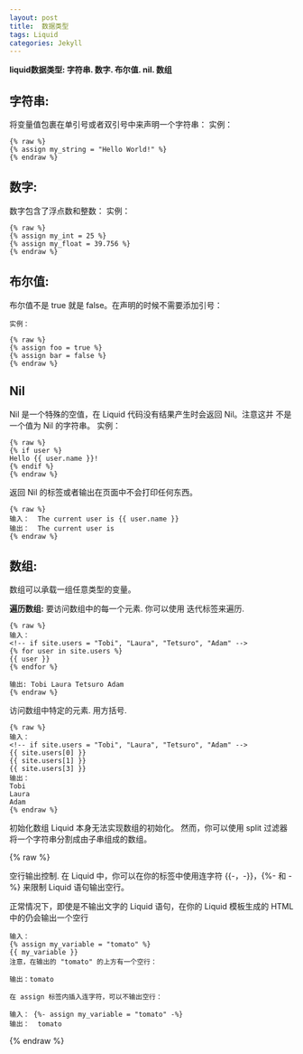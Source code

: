 ```yaml
---
layout: post
title:  数据类型
tags: Liquid
categories: Jekyll
---
```


**liquid数据类型: 字符串. 数字. 布尔值. nil. 数组**


## 字符串:
将变量值包裹在单引号或者双引号中来声明一个字符串：
	实例：
	
	{% raw %}
	{% assign my_string = "Hello World!" %}
	{% endraw %}


## 数字:
数字包含了浮点数和整数：
	实例：
	
	{% raw %}
	{% assign my_int = 25 %}
	{% assign my_float = 39.756 %}
	{% endraw %}



## 布尔值:
布尔值不是 true 就是 false。在声明的时候不需要添加引号：

	实例：
	
	{% raw %}
	{% assign foo = true %}
	{% assign bar = false %}
	{% endraw %}



## Nil
Nil 是一个特殊的空值，在 Liquid 代码没有结果产生时会返回 Nil。注意这并 不是 一个值为 Nil 的字符串。
	实例：
	
	{% raw %}
	{% if user %}
	Hello {{ user.name }}!
	{% endif %}
	{% endraw %}


返回 Nil 的标签或者输出在页面中不会打印任何东西。


	{% raw %}
	输入：  The current user is {{ user.name }}
	输出：  The current user is
	{% endraw %}



## 数组:
数组可以承载一组任意类型的变量。


**遍历数组:**
要访问数组中的每一个元素.
你可以使用 迭代标签来遍历.


	{% raw %}
	输入：
	<!-- if site.users = "Tobi", "Laura", "Tetsuro", "Adam" -->
	{% for user in site.users %}
	{{ user }}
	{% endfor %}
	
	输出:	Tobi Laura Tetsuro Adam
	{% endraw %}




访问数组中特定的元素. 用方括号. 


	{% raw %}
	输入：
	<!-- if site.users = "Tobi", "Laura", "Tetsuro", "Adam" -->
	{{ site.users[0] }}
	{{ site.users[1] }}
	{{ site.users[3] }}
	输出：
	Tobi
	Laura
	Adam
	{% endraw %}



初始化数组
Liquid 本身无法实现数组的初始化。
然而，你可以使用 split 过滤器将一个字符串分割成由子串组成的数组。





{% raw %}



空行输出控制.
在 Liquid 中，你可以在你的标签中使用连字符 {{-，-}}，{%- 和 -%} 来限制 Liquid 语句输出空行。

正常情况下，即使是不输出文字的 Liquid 语句，在你的 Liquid 模板生成的 HTML 中的仍会输出一个空行

	输入：
	{% assign my_variable = "tomato" %}
	{{ my_variable }}
	注意，在输出的 "tomato" 的上方有一个空行：
	
	输出：tomato
	
	在 assign 标签内插入连字符，可以不输出空行：
	
	输入： {%- assign my_variable = "tomato" -%}
	输出：  tomato







{% endraw %}